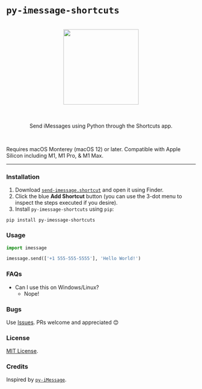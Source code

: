 # `py-imessage-shortcuts`

<div align="center">

<br>
<img src="https://raw.githubusercontent.com/kevinschaich/py-imessage-shortcuts/master/img/logo.png" width="200">
<br>
<br>
<br>

Send iMessages using Python through the Shortcuts app.

<br>
</div>

Requires macOS Monterey (macOS 12) or later. Compatible with Apple Silicon including M1, M1 Pro, & M1 Max.

---

### Installation

1. Download [`send-imessage.shortcut`](https://github.com/kevinschaich/py-imessage-shortcuts/raw/master/send-imessage.shortcut) and open it using Finder.
2. Click the blue **Add Shortcut** button (you can use the 3-dot menu to inspect the steps executed if you desire).
3. Install `py-imessage-shortcuts` using `pip`:

```
pip install py-imessage-shortcuts
```

### Usage

```python
import imessage

imessage.send(['+1 555-555-5555'], 'Hello World!')
```

### FAQs

* Can I use this on Windows/Linux?
    * Nope!

### Bugs

Use [Issues](https://github.com/kevinschaich/py-imessage-shortcuts/issues). PRs welcome and appreciated 😊

### License

[MIT License](https://github.com/kevinschaich/py-imessage-shortcuts/blob/master/LICENSE).

### Credits

Inspired by [`py-iMessage`](https://github.com/Rolstenhouse/py-iMessage).
